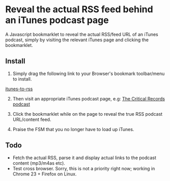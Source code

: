 Reveal the actual RSS feed behind an iTunes podcast page
========================================================

A Javascript bookmarklet to reveal the actual RSS/feed URL of an iTunes podcast, simply by visiting the relevant iTunes page and clicking the bookmarklet.

Install
-------

1. Simply drag the following link to your Browser's bookmark toolbar/menu to install.

[itunes-to-rss](javascript:\(function\(\){var%20newScript=document.createElement\('script'\);newScript.src='https://raw.github.com/djm/uncover-itunes-rss-bookmarklet/master/bookmarklet.js;document.body.appendChild\(newScript\);}\)\(\);)

2. Then visit an appropriate iTunes podcast page, e.g: [The Critical Records podcast](https://itunes.apple.com/gb/podcast/critical-podcast/id293017397)

3. Click the bookmarklet while on the page to reveal the true RSS podcast URL/content feed.

4. Praise the FSM that you no longer have to load up iTunes. 



Todo
----

* Fetch the actual RSS, parse it and display actual links to the podcast content (mp3/m4as etc).
* Test cross browser. Sorry, this is not a priority right now; working in Chrome 23 + Firefox on Linux.
